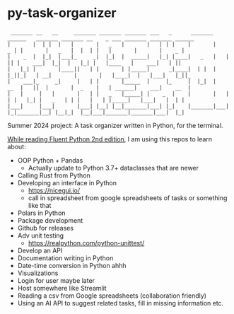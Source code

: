 # py-task-organizer

```
 _______ __   __     _______ _______ _______ ___   _      _______ ______   _______ _______ __    _ ___ _______ _______ ______   
|       |  | |  |   |       |   _   |       |   | | |    |       |    _ | |       |   _   |  |  | |   |       |       |    _ |  
|    _  |  |_|  |___|_     _|  |_|  |  _____|   |_| |____|   _   |   | || |    ___|  |_|  |   |_| |   |____   |    ___|   | ||  
|   |_| |       |____||   | |       | |_____|      _|____|  | |  |   |_||_|   | __|       |       |   |____|  |   |___|   |_||_ 
|    ___|_     _|     |   | |       |_____  |     |_     |  |_|  |    __  |   ||  |       |  _    |   | ______|    ___|    __  |
|   |     |   |       |   | |   _   |_____| |    _  |    |       |   |  | |   |_| |   _   | | |   |   | |_____|   |___|   |  | |
|___|     |___|       |___| |__| |__|_______|___| |_|    |_______|___|  |_|_______|__| |__|_|  |__|___|_______|_______|___|  |_|

```

Summer 2024 project: A task organizer written in Python, for the terminal. 

[While reading Fluent Python 2nd edition](https://www.oreilly.com/library/view/fluent-python-2nd/9781492056348/), I am using this repos to learn about:

* OOP Python + Pandas
  * Actually update to Python 3.7+ dataclasses that are newer
* Calling Rust from Python
* Developing an interface in Python
  * https://nicegui.io/
  * call in spreadsheet from google spreadsheets of tasks or something like that
* Polars in Python
* Package development
* Github for releases
* Adv unit testing
  * https://realpython.com/python-unittest/
* Develop an API
* Documentation writing in Python
* Date-time conversion in Python ahhh
* Visualizations
* Login for user maybe later
* Host somewhere like Streamlit
* Reading a csv from Google spreadsheets (collaboration friendly)
* Using an AI API to suggest related tasks, fill in missing information etc.
